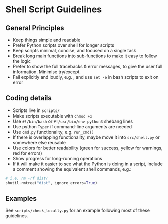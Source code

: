 # Shell Script Guidelines

## General Principles

- Keep things simple and readable
- Prefer Python scripts over shell for longer scripts
- Keep scripts minimal, concise, and focused on a single task
- Break long main functions into sub-functions to make it easy to follow the logic
- Prefer to show the full tracebacks & error messages, to give the user full information. Minimise try/except. 
- Fail explicitly and loudly, e.g. , and use `set -e` in bash scripts to exit on error

## Coding details
- Scripts live in `scripts/`
- Make scripts executable with `chmod +x`
- Use `#!/bin/bash` or `#!/usr/bin/env python3` shebang lines
- Use python `Typer` if command-line arguments are needed
- Use `cmd.py` functionality, e.g. `run_cmd()`
- If there is overlapping functionality, maybe move it into `src/shell.py` or somewhere else reusable
- Use colors for better readability (green for success, yellow for warnings, red for errors)
- Show progress for long-running operations
- If it will make it easier to see what the Python is doing in a script, include a comment showing the equivalent shell commands, e.g.:
```python
# i.e. rm -rf dist/
shutil.rmtree("dist", ignore_errors=True)
```


## Examples

See `scripts/check_locally.py` for an example following most of these guidelines.
